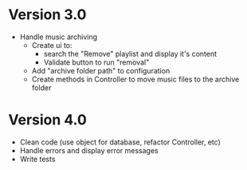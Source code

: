 # Version 3.0
- Handle music archiving
    - Create ui to:
        - search the "Remove" playlist and display it's content
        - Validate button to run "removal"
    - Add "archive folder path" to configuration
    - Create methods in Controller to move music files to the archive folder
# Version 4.0
- Clean code (use object for database, refactor Controller, etc)
- Handle errors and display error messages
- Write tests